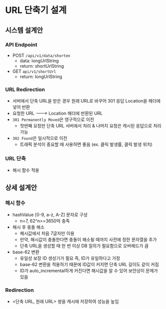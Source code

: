 # URL 단축기 설계

## 시스템 설계안

### API Endpoint

- POST `/api/v1/data/shorten`
  - data: longUrlString
  - return: shortUrlString
- GET `api/v1/shortUrl`
  - return: longUrlString

### URL Redirection

- 서버에서 단축 URL을 받은 경우 원래 URL로 바꾸어 301 응답 Location을 헤더에 넣어 반환
- 요청한 URL ---> Location 헤더에 반환된 URL
- `301 Permanently Moved`은 영구적으로 이전
  - 첫번째 요청만 단축 URL 서버에서 처리 & 나머지 요청은 캐시된 응답으로 처리 가능
- `302 Found`은 일시적으로 이전
  - 트래픽 분석이 중요할 때 사용하면 좋음 (ex. 클릭 발생률, 클릭 발생 위치)

### URL 단축

- 해시 함수 적용

## 상세 설계안

### 해시 함수

- hashValue [0-9, a-z, A-Z] 문자로 구성
  - n=7, 62^n>=3650억 충족
- 해시 후 충돌 해소
  - 해시값에서 처음 7글자만 이용
  - 만약, 해시값이 충돌한다면 충돌이 해소될 때까지 사전에 정한 문자열을 추가
  - 단축 URL을 생성할 때 한 번 이상 DB 질의가 필요함으로 오버헤드가 큼
- base-62 변환
  - 유일성 보장 ID 생성기가 필요 즉, ID가 유일하다고 가정
  - base-62 변환을 적용하기 때문에 ID값이 커지면 단축 URL 길이도 같이 커짐
  - ID가 auto_incremental하게 커진다면 해시값을 알 수 있어 보안상이 문제가 있음

### Redirection

- <단축 URL, 원래 URL> 쌍을 캐시에 저장하여 성능을 높임
